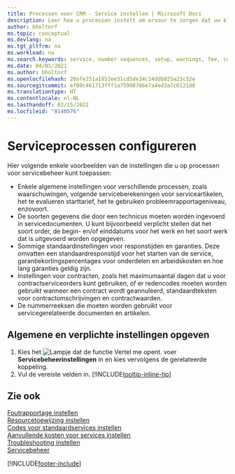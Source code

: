 ```yaml
---
title: Processen voor CRM - Service instellen | Microsoft Docs
description: Leer hoe u processen instelt om ervoor te zorgen dat uw klanten tevreden zijn over uw klantenservice.
author: bholtorf
ms.topic: conceptual
ms.devlang: na
ms.tgt_pltfrm: na
ms.workload: na
ms.search.keywords: service, number sequences, setup, warnings, fee, contracts, warranties
ms.date: 04/01/2021
ms.author: bholtorf
ms.openlocfilehash: 20afe251a1853ee31cd5de34c14ddb025a23c32e
ms.sourcegitcommit: ef80c461713fff1a75998766e7a4ed3a7c6121d0
ms.translationtype: HT
ms.contentlocale: nl-NL
ms.lasthandoff: 02/15/2022
ms.locfileid: "8140576"
---
```

# <a name="configure-service-processes"></a>Serviceprocessen configureren
Hier volgende enkele voorbeelden van de instellingen die u op processen voor servicebeheer kunt toepassen:  
  
* Enkele algemene instellingen voor verschillende processen, zoals waarschuwingen, volgende serviceberekeningen voor serviceartikelen, het te evalueren starttarief, het te gebruiken probleemrapportageniveau, enzovoort.  
* De soorten gegevens die door een technicus moeten worden ingevoerd in servicedocumenten. U kunt bijvoorbeeld verplicht stellen dat het soort order, de begin- en/of einddatums voor het werk en het soort werk dat is uitgevoerd worden opgegeven.  
* Sommige standaardinstellingen voor responstijden en garanties. Deze omvatten een standaardresponstijd voor het starten van de service, garantiekortingspercentages voor onderdelen en arbeidskosten en hoe lang garanties geldig zijn.  
* Instellingen voor contracten, zoals het maximumaantal dagen dat u voor contractserviceorders kunt gebruiken, of er redencodes moeten worden gebruikt wanneer een contract wordt geannuleerd, standaardteksten voor contractomschrijvingen en contractwaarden.  
* De nummerreeksen die moeten worden gebruikt voor servicegerelateerde documenten en artikelen.  

## <a name="to-enter-general-and-mandatory-settings"></a>Algemene en verplichte instellingen opgeven
1. Kies het ![Lampje dat de functie Vertel me opent.](media/ui-search/search_small.png "Vertel me wat u wilt doen") voer **Servicebeheerinstellingen** in en kies vervolgens de gerelateerde koppeling.
2. Vul de vereiste velden in. [!INCLUDE[tooltip-inline-tip](includes/tooltip-inline-tip_md.md)]  

## <a name="see-also"></a>Zie ook  
[Foutrapportage instellen](service-how-setup-fault-reporting.md)  
[Resourcetoewijzing instellen](service-how-setup-resource-allocation.md)  
[Codes voor standaardservices instellen](service-how-setup-service-coding.md)  
[Aanvullende kosten voor services instellen](service-how-setup-service-costs-pricing.md)  
[Troubleshooting instellen](service-how-setup-troubleshooting.md)  
[Servicebeheer](service-service.md)  


[!INCLUDE[footer-include](includes/footer-banner.md)]